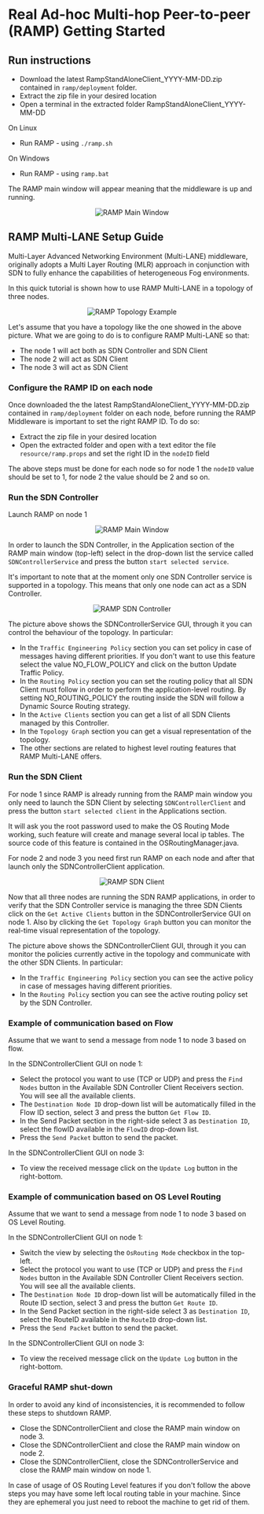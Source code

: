 # Real Ad-hoc Multi-hop Peer-to-peer (RAMP) Getting Started

## Run instructions

* Download the latest RampStandAloneClient_YYYY-MM-DD.zip contained in `ramp/deployment` folder.
* Extract the zip file in your desired location
* Open a terminal in the extracted folder RampStandAloneClient_YYYY-MM-DD

On Linux
* Run RAMP - using `./ramp.sh`

On Windows
* Run RAMP - using `ramp.bat`

The RAMP main window will appear meaning that the middleware is up and running.

<p align="center">
  <img src="https://github.com/DSG-UniFE/ramp/blob/master/deployment/images/RAMP_GUI.jpg?raw=true" alt="RAMP Main Window"/>
</p>

## RAMP Multi-LANE Setup Guide

Multi-Layer Advanced Networking Environment (Multi-LANE) middleware, originally adopts a Multi Layer Routing (MLR) approach in conjunction with SDN to fully enhance the capabilities of heterogeneous Fog environments.

In this quick tutorial is shown how to use RAMP Multi-LANE in a topology of three nodes.

<p align="center">
  <img src="https://github.com/DSG-UniFE/ramp/blob/master/deployment/images/RAMP_TopologyExample.jpg?raw=true" alt="RAMP Topology Example"/>
</p>

Let's assume that you have a topology like the one showed in the above picture. What we are going to do is to configure RAMP Multi-LANE so that:
* The node 1 will act both as SDN Controller and SDN Client
* The node 2 will act as SDN Client
* The node 3 will act as SDN Client

### Configure the RAMP ID on each node

Once downloaded the the latest RampStandAloneClient_YYYY-MM-DD.zip contained in `ramp/deployment` folder on each node, before running the RAMP Middleware is important to set the right RAMP ID. To do so:
* Extract the zip file in your desired location
* Open the extracted folder and open with a text editor the file `resource/ramp.props` and set the right ID in the `nodeID` field

The above steps must be done for each node so for node 1 the `nodeID` value should be set to 1, for node 2 the value should be 2 and so on.

### Run the SDN Controller

Launch RAMP on node 1

<p align="center">
  <img src="https://github.com/DSG-UniFE/ramp/blob/master/deployment/images/RAMP_GUI.jpg?raw=true" alt="RAMP Main Window"/>
</p>

In order to launch the SDN Controller, in the Application section of the RAMP main window (top-left) select in the drop-down list the service called `SDNControllerService` and press the button `start selected service`. 

It's important to note that at the moment only one SDN Controller service is supported in a topology. This means that only one node can act as a SDN Controller.

<p align="center">
  <img src="https://github.com/DSG-UniFE/ramp/blob/master/deployment/images/RAMP_SDNControllerService.jpg?raw=true" alt="RAMP SDN Controller"/>
</p>

The picture above shows the SDNControllerService GUI, through it you can control the behaviour of the topology. In particular:
* In the `Traffic Engineering Policy` section you can set policy in case of messages having different priorities. If you don't want to use this feature select the value NO_FLOW_POLICY and click on the button Update Traffic Policy.
* In the `Routing Policy` section you can set the routing policy that all SDN Client must follow in order to perform the application-level routing. By setting NO_ROUTING_POLICY the routing inside the SDN will follow a Dynamic Source Routing strategy.
* In the `Active Clients` section you can get a list of all SDN Clients managed by this Controller.
* In the `Topology Graph` section you can get a visual representation of the topology.
* The other sections are related to highest level routing features that RAMP Multi-LANE offers.

### Run the SDN Client

For node 1 since RAMP is already running from the RAMP main window you only need to launch the SDN Client by selecting `SDNControllerClient` and press the button `start selected client` in the Applications section. 

It will ask you the root password used to make the OS Routing Mode working, such feature will create and manage several local ip tables. The source code of this feature is contained in the OSRoutingManager.java.

For node 2 and node 3 you need first run RAMP on each node and after that launch only the SDNControllerClient application.

<p align="center">
  <img src="https://github.com/DSG-UniFE/ramp/blob/master/deployment/images/RAMP_SDNControllerClient.jpg?raw=true" alt="RAMP SDN Client"/>
</p>

Now that all three nodes are running the SDN RAMP applications, in order to verify that the SDN Controller service is managing the three SDN Clients click on the `Get Active Clients` button in the SDNControllerService GUI on node 1. Also by clicking the `Get Topology Graph` button you can monitor the real-time visual representation of the topology.

The picture above shows the SDNControllerClient GUI, through it you can monitor the policies currently active in the topology and communicate with the other SDN Clients. In particular:
* In the `Traffic Engineering Policy` section you can see the active policy in case of messages having different priorities.
* In the `Routing Policy` section you can see the active routing policy set by the SDN Controller.

### Example of communication based on Flow
Assume that we want to send a message from node 1 to node 3 based on flow.

In the SDNControllerClient GUI on node 1:
* Select the protocol you want to use (TCP or UDP) and press the `Find Nodes` button in the Available SDN Controller Client Receivers section. You will see all the available clients.
* The `Destination Node ID` drop-down list will be automatically filled in the Flow ID section, select 3 and press the button `Get Flow ID`.
* In the Send Packet section in the right-side select 3 as `Destination ID`, select the flowID available in the `FlowID` drop-down list.
* Press the `Send Packet` button to send the packet.

In the SDNControllerClient GUI on node 3:
* To view the received message click on the `Update Log` button in the right-bottom.

### Example of communication based on OS Level Routing
Assume that we want to send a message from node 1 to node 3 based on OS Level Routing.

In the SDNControllerClient GUI on node 1:
* Switch the view by selecting the `OsRouting Mode` checkbox in the top-left.
* Select the protocol you want to use (TCP or UDP) and press the `Find Nodes` button in the Available SDN Controller Client Receivers section. You will see all the available clients.
* The `Destination Node ID` drop-down list will be automatically filled in the Route ID section, select 3 and press the button `Get Route ID`.
* In the Send Packet section in the right-side select 3 as `Destination ID`, select the RouteID available in the `RouteID` drop-down list.
* Press the `Send Packet` button to send the packet.

In the SDNControllerClient GUI on node 3:
* To view the received message click on the `Update Log` button in the right-bottom.

### Graceful RAMP shut-down
In order to avoid any kind of inconsistencies, it is recommended to follow these steps to shutdown RAMP.
* Close the SDNControllerClient and close the RAMP main window on node 3.
* Close the SDNControllerClient and close the RAMP main window on node 2.
* Close the SDNControllerClient, close the SDNControllerService and close the RAMP main window on node 1. 

In case of usage of OS Routing Level features if you don't follow the above steps you may have some left local routing table in your machine. Since they are ephemeral you just need to reboot the machine to get rid of them.













